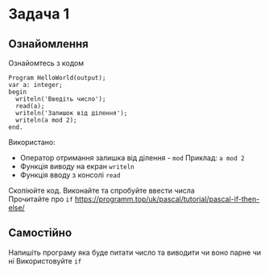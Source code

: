 # Задача 1

## Ознайомлення 
Ознайомтесь з кодом
   
    Program HelloWorld(output);
    var a: integer;
    begin
      writeln('Введіть число');
      read(a);
      writeln('Залишок від ділення');
      writeln(a mod 2);
    end.

Використано:  
- Оператор отримання залишка від ділення - `mod`  Приклад: `a mod 2`
- Функція виводу на екран `writeln`
- Функція вводу з консолі `read`

Скопіюйте код. Виконайте та спробуйте ввести числа   
Прочитайте про `if` https://programm.top/uk/pascal/tutorial/pascal-if-then-else/  

## Самостійно
Напишіть програму яка буде питати число та виводити чи воно парне чи ні
Використовуйте `if`
